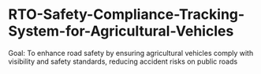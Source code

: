 # RTO-Safety-Compliance-Tracking-System-for-Agricultural-Vehicles
Goal: To enhance road safety by ensuring agricultural vehicles comply with visibility and  safety standards, reducing accident risks on public roads
